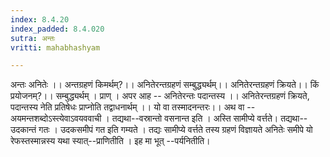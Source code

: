 ```yaml
---
index: 8.4.20
index_padded: 8.4.020
sutra: अन्तः
vritti: mahabhashyam

---
```

 अन्तः अनितेः ।। अन्तग्रहणं किमर्थम्?।। अनितेरन्तग्रहणं सम्बुद्ध्यर्थम्।। अनितेरन्तग्रहणं क्रियते।। किं प्रयोजनम्?।। सम्बुद्ध्यर्थम् । प्राण् । अपर आह -- अनितेरन्तः पदान्तस्य ।। अनितेरन्तग्रहणं क्रियते, पदान्तस्य नेति प्रतिषेधः प्राप्नोति तद्वाधनार्थम् ।। यो वा तस्मादनन्तरः।। अथ वा --अयमन्तशब्दोऽस्त्येवाऽवयववाची । तद्यथा--वस्रान्तो वसनान्त इति । अस्ति सामीप्ये वर्त्तते। तद्यथा--उदकान्तं गतः । उदकसमीपं गत इति गम्यते । तद्यः सामीप्ये वर्त्तते तस्य ग्रहणं विज्ञायते अनितेः समीपे यो रेफस्तस्मान्नस्य यथा स्यात्--प्राणितीति । इह मा भूत् --पर्यनितीति। 